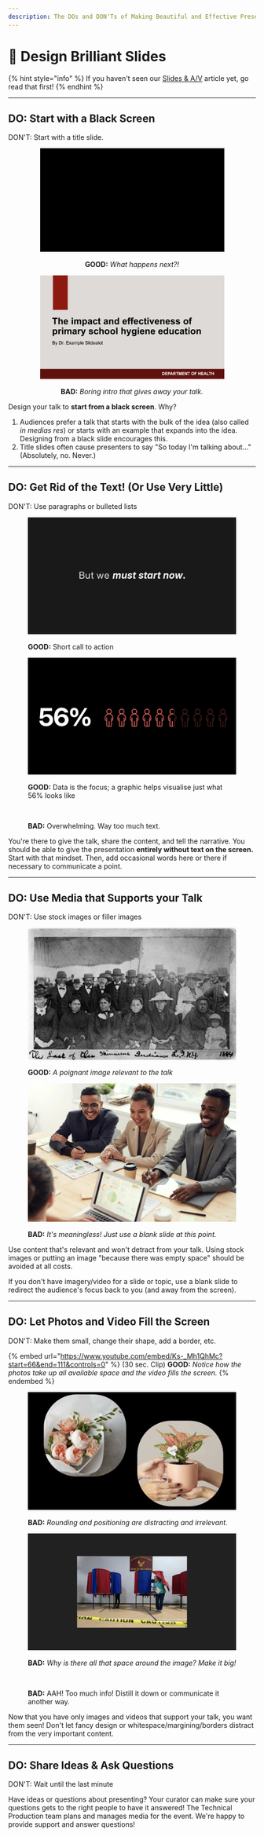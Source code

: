 ```yaml
---
description: The DOs and DON'Ts of Making Beautiful and Effective Presentations
---
```


# 🎨 Design Brilliant Slides

{% hint style="info" %}
If you haven't seen our [Slides & A/V](./) article yet, go read that first!
{% endhint %}

***

## DO: Start with a Black Screen

DON'T: Start with a title slide.

<div align="center"><figure><img src="../.gitbook/assets/image.png" alt="A black screen, with absolutely nothing on it. " width="375"><figcaption><p><strong>GOOD:</strong> <em>What happens next?!</em></p></figcaption></figure> <figure><img src="../.gitbook/assets/TitleSlide.png" alt="" width="375"><figcaption><p><strong>BAD:</strong> <em>Boring intro that gives away your talk.</em></p></figcaption></figure></div>

Design your talk to **start from a black screen**. Why?

1. Audiences prefer a talk that starts with the bulk of the idea (also called _in medias res_) or starts with an example that expands into the idea. Designing from a black slide encourages this.&#x20;
2. Title slides often cause presenters to say "So today I'm talking about..." (Absolutely, no. Never.)



***



## DO: Get Rid of the Text! (Or Use Very Little)

DON'T: Use paragraphs or bulleted lists

<div><figure><img src="../.gitbook/assets/little text.png" alt=""><figcaption><p><strong>GOOD:</strong> Short call to action</p></figcaption></figure> <figure><img src="../.gitbook/assets/percentage.png" alt=""><figcaption><p><strong>GOOD:</strong> Data is the focus; a graphic helps visualise just what 56% looks like</p></figcaption></figure> <figure><img src="../.gitbook/assets/bulletpoints.png" alt=""><figcaption><p><strong>BAD:</strong> Overwhelming. Way too much text.</p></figcaption></figure></div>

You're there to give the talk, share the content, and tell the narrative. You should be able to give the presentation **entirely without text on the screen.** Start with that mindset. Then, add occasional words here or there if necessary to communicate a point.



***



## DO: Use Media that Supports your Talk

DON'T: Use stock images or filler images

<div><figure><img src="../.gitbook/assets/indigenousPeopleImage.png" alt=""><figcaption><p><strong>GOOD:</strong> <em>A poignant image relevant to the talk</em></p></figcaption></figure> <figure><img src="../.gitbook/assets/image (2).png" alt=""><figcaption><p><strong>BAD:</strong> <em>It's meaningless! Just use a blank slide at this point.</em></p></figcaption></figure></div>

Use content that's relevant and won't detract from your talk. Using stock images or putting an image "because there was empty space" should be avoided at all costs.

If you don't have imagery/video for a slide or topic, use a blank slide to redirect the audience's focus back to you (and away from the screen).



***



## DO: Let Photos and Video Fill the Screen

DON'T: Make them small, change their shape, add a border, etc.

{% embed url="https://www.youtube.com/embed/Ks-_Mh1QhMc?start=66&end=111&controls=0" %}
(30 sec. Clip) **GOOD:** _Notice how the photos take up all available space and the video fills the screen._&#x20;
{% endembed %}

<div><figure><img src="../.gitbook/assets/roundedImages.png" alt=""><figcaption><p><strong>BAD:</strong> <em>Rounding and positioning are distracting and irrelevant.</em></p></figcaption></figure> <figure><img src="../.gitbook/assets/smallImage.png" alt=""><figcaption><p><strong>BAD:</strong> <em>Why is there all that space around the image? Make it big!</em></p></figcaption></figure> <figure><img src="https://ideas.ted.com/wp-content/uploads/sites/3/2019/06/web_kashfia-rahman-graphs_before.jpg" alt=""><figcaption><p><strong>BAD:</strong> AAH! Too much info! Distill it down or communicate it another way.</p></figcaption></figure></div>

Now that you have only images and videos that support your talk, you want them seen! Don't let fancy design or whitespace/margining/borders distract from the very important content.



***

## DO: Share Ideas & Ask Questions

DON'T: Wait until the last minute

Have ideas or questions about presenting? Your curator can make sure your questions gets to the right people to have it answered! The Technical Production team plans and manages media for the event. We're happy to provide support and answer questions!





